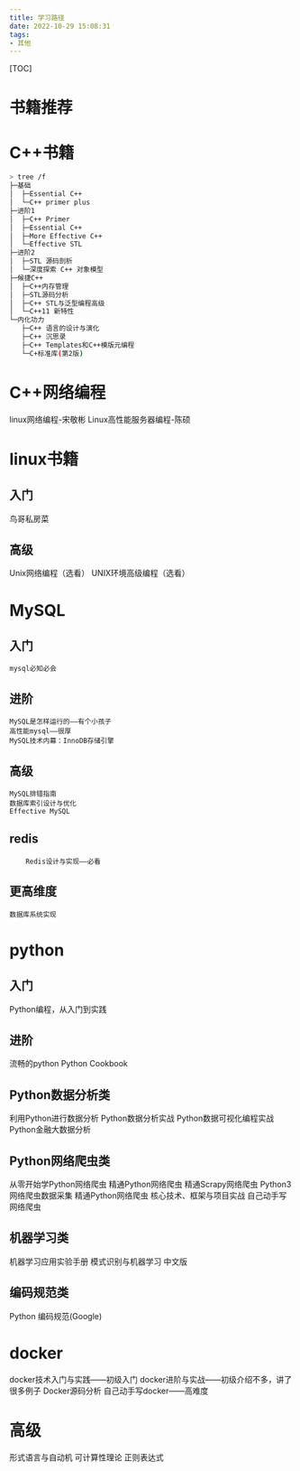 ```yaml
---
title: 学习路径
date: 2022-10-29 15:08:31
tags:
- 其他
---
```


[TOC]


# 书籍推荐


# C++书籍

```bash
> tree /f                       
├─基础                                             
│  ├─Essential C++                         
│  └─C++ primer plus                            
├─进阶1                     
│  ├─C++ Primer     
│  ├─Essential C++             
│  ├─More Effective C++
│  └─Effective STL       
├─进阶2     
│  ├─STL 源码剖析     
│  └─深度探索 C++ 对象模型    
├─候捷C++         
│  ├─C++内存管理
│  ├─STL源码分析 
│  ├─C++ STL与泛型编程高级   
│  └─C++11 新特性
└─内化功力    
   ├─C++ 语言的设计与演化  
   ├─C++ 沉思录 
   ├─C++ Templates和C++模版元编程
   └─C+标准库(第2版) 
```


# C++网络编程
linux网络编程-宋敬彬
Linux高性能服务器编程-陈硕

# linux书籍
## 入门
鸟哥私房菜


## 高级
Unix网络编程（选看）
UNIX环境高级编程（选看）



# MySQL

## 入门
    mysql必知必会

## 进阶
    MySQL是怎样运行的——有个小孩子
    高性能mysql——很厚
    MySQL技术内幕：InnoDB存储引擎

## 高级
    MySQL排错指南
    数据库索引设计与优化
    Effective MySQL

## redis
        Redis设计与实现——必看

## 更高维度
    数据库系统实现



# python
## 入门
Python编程，从入门到实践

## 进阶
流畅的python
Python Cookbook

## Python数据分析类
利用Python进行数据分析
Python数据分析实战
Python数据可视化编程实战
Python金融大数据分析

## Python网络爬虫类
从零开始学Python网络爬虫
精通Python网络爬虫
精通Scrapy网络爬虫
Python3网络爬虫数据采集
精通Python网络爬虫 核心技术、框架与项目实战
自己动手写网络爬虫

## 机器学习类
机器学习应用实验手册
模式识别与机器学习 中文版

## 编码规范类
Python 编码规范(Google)


# docker
docker技术入门与实践——初级入门
docker进阶与实战——初级介绍不多，讲了很多例子
Docker源码分析
自己动手写docker——高难度




# 高级
形式语言与自动机
可计算性理论
正则表达式